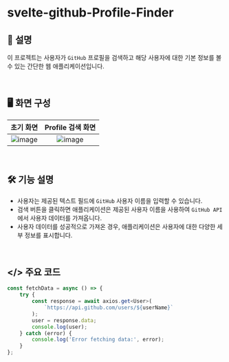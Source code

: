 # svelte-github-Profile-Finder

## 💬 설명

이 프로젝트는 사용자가 `GitHub` 프로필을 검색하고 해당 사용자에 대한 기본 정보를 볼 수 있는 간단한 웹 애플리케이션입니다.

&nbsp;

## 🖥️ 화면 구성

| 초기 화면 | Profile 검색 화면|
|:----:|:----:|
| ![image](https://github.com/kmseunh/svelte-projects/assets/105186724/cf2a1b51-18d5-4e26-b04e-434f64f2a896) | ![image](https://github.com/kmseunh/svelte-projects/assets/105186724/73f9135e-8106-48f4-9c9b-62235ed1afe8) |

&nbsp;

## 🛠️ 기능 설명

- 사용자는 제공된 텍스트 필드에 `GitHub` 사용자 이름을 입력할 수 있습니다.
- 검색 버튼을 클릭하면 애플리케이션은 제공된 사용자 이름을 사용하여 `GitHub API`에서 사용자 데이터를 가져옵니다.
- 사용자 데이터를 성공적으로 가져온 경우, 애플리케이션은 사용자에 대한 다양한 세부 정보를 표시합니다.

&nbsp;

## </> 주요 코드

```ts
const fetchData = async () => {
    try {
        const response = await axios.get<User>(
            `https://api.github.com/users/${userName}`
        );
        user = response.data;
        console.log(user);
    } catch (error) {
        console.log('Error fetching data:', error);
    }
};
```
